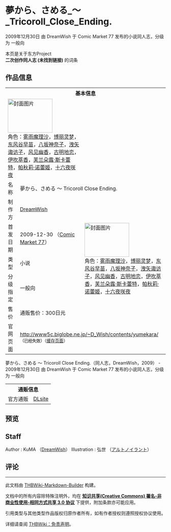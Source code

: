 # 夢から、さめる_～_Tricoroll_Close_Ending.

<!-- source html: G:\repos\THBWiki-Markdown-Builder\THBWikiMarkdown\Temp\main\1\18\ns0%3A%E5%A4%A2%E3%81%8B%E3%82%89%E3%80%81%E3%81%95%E3%82%81%E3%82%8B_%EF%BD%9E_Tricoroll_Close_Ending%2E.html -->

2009年12月30日 由 DreamWish 于 Comic Market 77 发布的小说同人志，分级为 一般向

本页是关于东方Project  
 **二次创作同人志 (未找到链接)** 的词条
## 作品信息

<table><tbody><tr><th colspan="3">基本信息</th></tr><tr><td class="cover-artwork-mobile" colspan="2"><a href="./文件-夢から、さめる_～_Tricoroll_Close_Ending.封面.jpg.md" class="image" title="封面图片"><img alt="封面图片" src="https://upload.thwiki.cc/thumb/c/c7/%E5%A4%A2%E3%81%8B%E3%82%89%E3%80%81%E3%81%95%E3%82%81%E3%82%8B_%EF%BD%9E_Tricoroll_Close_Ending.%E5%B0%81%E9%9D%A2.jpg/140px-%E5%A4%A2%E3%81%8B%E3%82%89%E3%80%81%E3%81%95%E3%82%81%E3%82%8B_%EF%BD%9E_Tricoroll_Close_Ending.%E5%B0%81%E9%9D%A2.jpg" decoding="async" loading="lazy" width="140" height="106" srcset="https://upload.thwiki.cc/thumb/c/c7/%E5%A4%A2%E3%81%8B%E3%82%89%E3%80%81%E3%81%95%E3%82%81%E3%82%8B_%EF%BD%9E_Tricoroll_Close_Ending.%E5%B0%81%E9%9D%A2.jpg/210px-%E5%A4%A2%E3%81%8B%E3%82%89%E3%80%81%E3%81%95%E3%82%81%E3%82%8B_%EF%BD%9E_Tricoroll_Close_Ending.%E5%B0%81%E9%9D%A2.jpg 1.5x, https://upload.thwiki.cc/thumb/c/c7/%E5%A4%A2%E3%81%8B%E3%82%89%E3%80%81%E3%81%95%E3%82%81%E3%82%8B_%EF%BD%9E_Tricoroll_Close_Ending.%E5%B0%81%E9%9D%A2.jpg/280px-%E5%A4%A2%E3%81%8B%E3%82%89%E3%80%81%E3%81%95%E3%82%81%E3%82%8B_%EF%BD%9E_Tricoroll_Close_Ending.%E5%B0%81%E9%9D%A2.jpg 2x" data-file-width="620" data-file-height="469"></a><div class="cover-char">角色：<a href="./雾雨魔理沙.md" title="雾雨魔理沙">雾雨魔理沙</a>，<a href="./博丽灵梦.md" title="博丽灵梦">博丽灵梦</a>，<a href="./东风谷早苗.md" title="东风谷早苗">东风谷早苗</a>，<a href="./八坂神奈子.md" title="八坂神奈子">八坂神奈子</a>，<a href="./洩矢诹访子.md" title="洩矢诹访子">洩矢诹访子</a>，<a href="./风见幽香.md" title="风见幽香">风见幽香</a>，<a href="./古明地恋.md" title="古明地恋">古明地恋</a>，<a href="./伊吹萃香.md" title="伊吹萃香">伊吹萃香</a>，<a href="./芙兰朵露·斯卡蕾特.md" title="芙兰朵露·斯卡蕾特">芙兰朵露·斯卡蕾特</a>，<a href="./帕秋莉·诺蕾姬.md" title="帕秋莉·诺蕾姬">帕秋莉·诺蕾姬</a>，<a href="/%E5%8D%81%E5%85%AD%E5%A4%9C%E5%92%B2%E5%A4%9C" title="十六夜咲夜">十六夜咲夜</a></div></td>
</tr><tr><td class="label">名称</td><td colspan="2"> 夢から、さめる ～ Tricoroll Close Ending. </td></tr><tr><td class="label">制作方</td><td><a href="./DreamWish.md" title="DreamWish">DreamWish</a></td><td class="cover-artwork" rowspan="5" style="min-width:140px;"><a href="./文件-夢から、さめる_～_Tricoroll_Close_Ending.封面.jpg.md" class="image" title="封面图片"><img alt="封面图片" src="https://upload.thwiki.cc/thumb/c/c7/%E5%A4%A2%E3%81%8B%E3%82%89%E3%80%81%E3%81%95%E3%82%81%E3%82%8B_%EF%BD%9E_Tricoroll_Close_Ending.%E5%B0%81%E9%9D%A2.jpg/140px-%E5%A4%A2%E3%81%8B%E3%82%89%E3%80%81%E3%81%95%E3%82%81%E3%82%8B_%EF%BD%9E_Tricoroll_Close_Ending.%E5%B0%81%E9%9D%A2.jpg" decoding="async" loading="lazy" width="140" height="106" srcset="https://upload.thwiki.cc/thumb/c/c7/%E5%A4%A2%E3%81%8B%E3%82%89%E3%80%81%E3%81%95%E3%82%81%E3%82%8B_%EF%BD%9E_Tricoroll_Close_Ending.%E5%B0%81%E9%9D%A2.jpg/210px-%E5%A4%A2%E3%81%8B%E3%82%89%E3%80%81%E3%81%95%E3%82%81%E3%82%8B_%EF%BD%9E_Tricoroll_Close_Ending.%E5%B0%81%E9%9D%A2.jpg 1.5x, https://upload.thwiki.cc/thumb/c/c7/%E5%A4%A2%E3%81%8B%E3%82%89%E3%80%81%E3%81%95%E3%82%81%E3%82%8B_%EF%BD%9E_Tricoroll_Close_Ending.%E5%B0%81%E9%9D%A2.jpg/280px-%E5%A4%A2%E3%81%8B%E3%82%89%E3%80%81%E3%81%95%E3%82%81%E3%82%8B_%EF%BD%9E_Tricoroll_Close_Ending.%E5%B0%81%E9%9D%A2.jpg 2x" data-file-width="620" data-file-height="469"></a><div class="cover-char">角色：<a href="./雾雨魔理沙.md" title="雾雨魔理沙">雾雨魔理沙</a>，<a href="./博丽灵梦.md" title="博丽灵梦">博丽灵梦</a>，<a href="./东风谷早苗.md" title="东风谷早苗">东风谷早苗</a>，<a href="./八坂神奈子.md" title="八坂神奈子">八坂神奈子</a>，<a href="./洩矢诹访子.md" title="洩矢诹访子">洩矢诹访子</a>，<a href="./风见幽香.md" title="风见幽香">风见幽香</a>，<a href="./古明地恋.md" title="古明地恋">古明地恋</a>，<a href="./伊吹萃香.md" title="伊吹萃香">伊吹萃香</a>，<a href="./芙兰朵露·斯卡蕾特.md" title="芙兰朵露·斯卡蕾特">芙兰朵露·斯卡蕾特</a>，<a href="./帕秋莉·诺蕾姬.md" title="帕秋莉·诺蕾姬">帕秋莉·诺蕾姬</a>，<a href="/%E5%8D%81%E5%85%AD%E5%A4%9C%E5%92%B2%E5%A4%9C" title="十六夜咲夜">十六夜咲夜</a></div></td>
</tr><tr><td class="label">首发日期</td><td>2009-12-30&#160;（<a href="/展会作品列表?e=Comic+Market%2377">Comic Market 77</a>）</td></tr><tr><td class="label">类型</td><td>小说</td></tr><tr><td class="label">分级指定</td><td>一般向</td></tr><tr><td class="label">售价</td><td>通贩售价：300日元</td></tr>
<tr><td class="label">官网页面</td><td colspan="2"><a rel="nofollow" class="external free" href="http://www5c.biglobe.ne.jp/~D_Wish/contents/yumekara/">http://www5c.biglobe.ne.jp/~D_Wish/contents/yumekara/</a><br><span style="font-family: sans-serif; cursor: default; color:#555; font-size: 0.8em; bottom: 0.1em; font-weight: bold;" title="连接到已经失效网页">（已经失效）</span><small>（<a rel="nofollow" class="external text" href="https://web.archive.org/web/20110807195113/http://www5c.biglobe.ne.jp/~D_Wish/contents/yumekara/">缓存页面</a>）</small></td></tr></tbody></table>

夢から、さめる ～ Tricoroll Close Ending.（同人志，DreamWish，2009） - 2009年12月30日 由 DreamWish 于 Comic Market 77 发布的小说同人志，分级为 一般向

<table><tbody><tr><th colspan="3">通贩信息</th></tr><tr><td class="label">官方通贩</td><td colspan="2"><a rel="nofollow" class="external text" href="http://www.dlsite.com/home/work/=/product_id/RJ075837.html">DLsite</a></td></tr></tbody></table>


## 预览
## Staff
Author
: KuMA （[DreamWish](./DreamWish.md)）
Illustration
: 弘世 （[アルトノイラント](./アルトノイラント.md)）

## 评论




---

此文档由 [THBWiki-Markdown-Builder](https://github.com/Delsin-Yu/THBWiki-Markdown-Builder) 构建。

文档中的所有内容除特殊注明外，均在 [**知识共享(Creative Commons) 署名-非商业性使用-相同方式共享 3.0 协议**](https://creativecommons.org/licenses/by-sa/3.0/deed.zh-hans) 下提供，附加条款亦可能应用。

引用类型与其他类型作品版权归原作者所有，如有作者授权则遵照授权协议使用。

详细请查阅 [THBWiki：免责声明](https://thbwiki.cc/THBWiki:%E5%85%8D%E8%B4%A3%E5%A3%B0%E6%98%8E)。

